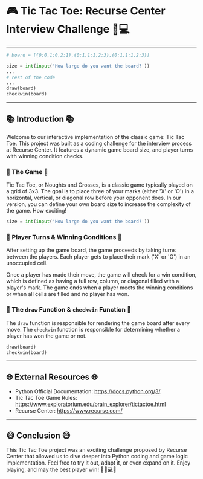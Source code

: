 # 🎮 Tic Tac Toe: Recurse Center Interview Challenge 🎲💻

---

```python
# board = [{0:0,1:0,2:1},{0:1,1:1,2:3},{0:1,1:1,2:3}]

size = int(input('How large do you want the board?'))
...
# rest of the code
...
draw(board)
checkwin(board)
```
---

## 📚 Introduction 📚

Welcome to our interactive implementation of the classic game: Tic Tac Toe. This project was built as a coding challenge for the interview process at Recurse Center. It features a dynamic game board size, and player turns with winning condition checks. 

### 🎲 The Game 🎲

Tic Tac Toe, or Noughts and Crosses, is a classic game typically played on a grid of 3x3. The goal is to place three of your marks (either 'X' or 'O') in a horizontal, vertical, or diagonal row before your opponent does. In our version, you can define your own board size to increase the complexity of the game. How exciting!

```python
size = int(input('How large do you want the board?'))
```

### 🔄 Player Turns & Winning Conditions 🔄

After setting up the game board, the game proceeds by taking turns between the players. Each player gets to place their mark ('X' or 'O') in an unoccupied cell. 

Once a player has made their move, the game will check for a win condition, which is defined as having a full row, column, or diagonal filled with a player's mark. The game ends when a player meets the winning conditions or when all cells are filled and no player has won.

### 🎨 The `draw` Function & `checkwin` Function 🎨

The `draw` function is responsible for rendering the game board after every move. The `checkwin` function is responsible for determining whether a player has won the game or not.

```python
draw(board)
checkwin(board)
```

---

## 🌐 External Resources 🌐

- Python Official Documentation: https://docs.python.org/3/
- Tic Tac Toe Game Rules: https://www.exploratorium.edu/brain_explorer/tictactoe.html
- Recurse Center: https://www.recurse.com/

---

## 😅 Conclusion 😅

This Tic Tac Toe project was an exciting challenge proposed by Recurse Center that allowed us to dive deeper into Python coding and game logic implementation. Feel free to try it out, adapt it, or even expand on it. Enjoy playing, and may the best player win! 🎲🚀💻🎉
